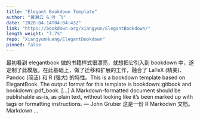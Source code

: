 ```yaml
---
title: "Elegant Bookdown Template"
author: "黄湘云 & 叶 飞"
date: "2020-04-14T04:04:43Z"
link: "https://bookdown.org/xiangyun/ElegantBookdown/"
length_weight: "7.7%"
repo: "XiangyunHuang/ElegantBookdown"
pinned: false
---
```


最初看到 elegantbook 做的书籍样式很漂亮，就想把它引入到 bookdown 中，遂定制了此模版。在此基础上，做了迁移和扩展的工作，融合了 LaTeX (精美)、Pandoc (简洁) 和 R (强大) 的特性。This is a bookdown template based on ElegantBook. The output format for this template is bookdown::gitbook and bookdown::pdf_book. [...] A Markdown-formatted document should be publishable as-is, as plain text, without looking like it’s been marked up with tags or formatting instructions. — John Gruber 这是一份 R Markodwn 文档。 Markdown ...
